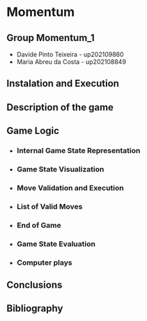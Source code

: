 # Momentum

## Group Momentum_1
- Davide Pinto Teixeira - up202109860
- Maria Abreu da Costa - up202108849


## Instalation and Execution


## Description of the game


## Game Logic


- ### Internal Game State Representation


- ### Game State Visualization


- ### Move Validation and Execution


- ### List of Valid Moves


- ### End of Game


- ### Game State Evaluation


- ### Computer plays


## Conclusions


## Bibliography